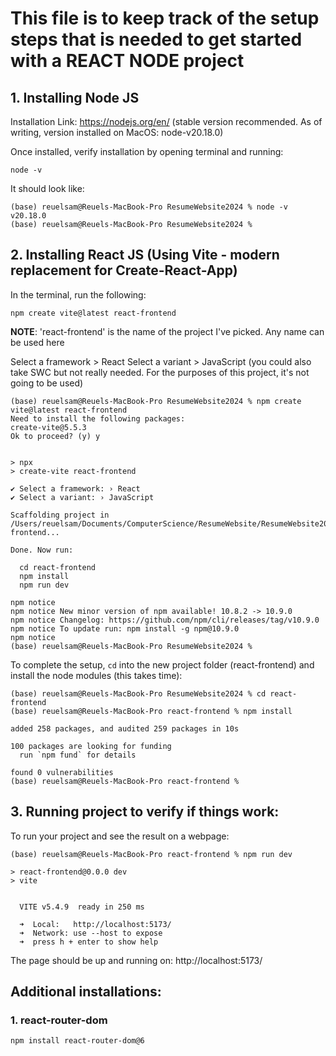 # This file is to keep track of the setup steps that is needed to get started with a REACT NODE project

## 1. Installing Node JS

Installation Link: https://nodejs.org/en/ (stable version recommended. As of writing, version installed on MacOS: node-v20.18.0)

Once installed, verify installation by opening terminal and running:
```
node -v
```
It should look like:
```
(base) reuelsam@Reuels-MacBook-Pro ResumeWebsite2024 % node -v
v20.18.0
(base) reuelsam@Reuels-MacBook-Pro ResumeWebsite2024 % 
```

## 2. Installing React JS (Using Vite - modern replacement for Create-React-App)

In the terminal, run the following: 
```
npm create vite@latest react-frontend
```
**NOTE**: 'react-frontend' is the name of the project I've picked. Any name can be used here

Select a framework > React
Select a variant > JavaScript (you could also take SWC but not really needed. For the purposes of this project, it's not going to be used)

```
(base) reuelsam@Reuels-MacBook-Pro ResumeWebsite2024 % npm create vite@latest react-frontend
Need to install the following packages:
create-vite@5.5.3
Ok to proceed? (y) y


> npx
> create-vite react-frontend

✔ Select a framework: › React
✔ Select a variant: › JavaScript

Scaffolding project in /Users/reuelsam/Documents/ComputerScience/ResumeWebsite/ResumeWebsite2024/react-frontend...

Done. Now run:

  cd react-frontend
  npm install
  npm run dev

npm notice
npm notice New minor version of npm available! 10.8.2 -> 10.9.0
npm notice Changelog: https://github.com/npm/cli/releases/tag/v10.9.0
npm notice To update run: npm install -g npm@10.9.0
npm notice
(base) reuelsam@Reuels-MacBook-Pro ResumeWebsite2024 % 
```

To complete the setup, `cd` into the new project folder (react-frontend) and install the node modules (this takes time):
```
(base) reuelsam@Reuels-MacBook-Pro ResumeWebsite2024 % cd react-frontend 
(base) reuelsam@Reuels-MacBook-Pro react-frontend % npm install

added 258 packages, and audited 259 packages in 10s

100 packages are looking for funding
  run `npm fund` for details

found 0 vulnerabilities
(base) reuelsam@Reuels-MacBook-Pro react-frontend % 
```

## 3. Running project to verify if things work:

To run your project and see the result on a webpage:
```
(base) reuelsam@Reuels-MacBook-Pro react-frontend % npm run dev

> react-frontend@0.0.0 dev
> vite


  VITE v5.4.9  ready in 250 ms

  ➜  Local:   http://localhost:5173/
  ➜  Network: use --host to expose
  ➜  press h + enter to show help
```

The page should be up and running on: http://localhost:5173/

## Additional installations:

### 1. react-router-dom
```
npm install react-router-dom@6
```
